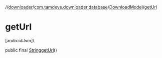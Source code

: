 //[downloader](../../../index.md)/[com.tamdevs.downloader.database](../index.md)/[DownloadModel](index.md)/[getUrl](get-url.md)

# getUrl

[androidJvm]\

public final [String](https://developer.android.com/reference/kotlin/java/lang/String.html)[getUrl](get-url.md)()
